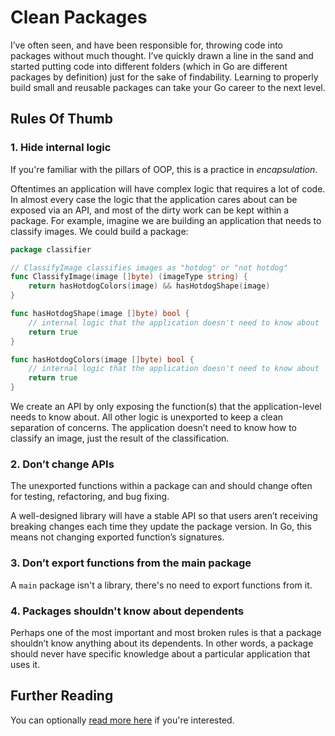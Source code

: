 # Clean Packages

I’ve often seen, and have been responsible for, throwing code into packages without much thought. I’ve quickly drawn a line in the sand and started putting code into different folders (which in Go are different packages by definition) just for the sake of findability. Learning to properly build small and reusable packages can take your Go career to the next level.

## Rules Of Thumb

### 1. Hide internal logic

If you're familiar with the pillars of OOP, this is a practice in _encapsulation_.

Oftentimes an application will have complex logic that requires a lot of code. In almost every case the logic that the application cares about can be exposed via an API, and most of the dirty work can be kept within a package. For example, imagine we are building an application that needs to classify images. We could build a package:

```go
package classifier

// ClassifyImage classifies images as "hotdog" or "not hotdog"
func ClassifyImage(image []byte) (imageType string) {
	return hasHotdogColors(image) && hasHotdogShape(image)
}

func hasHotdogShape(image []byte) bool {
	// internal logic that the application doesn't need to know about
	return true
}

func hasHotdogColors(image []byte) bool {
	// internal logic that the application doesn't need to know about
	return true
}
```

We create an API by only exposing the function(s) that the application-level needs to know about. All other logic is unexported to keep a clean separation of concerns. The application doesn’t need to know how to classify an image, just the result of the classification.

### 2. Don’t change APIs

The unexported functions within a package can and should change often for testing, refactoring, and bug fixing.

A well-designed library will have a stable API so that users aren’t receiving breaking changes each time they update the package version. In Go, this means not changing exported function’s signatures.

### 3. Don’t export functions from the main package

A `main` package isn't a library, there's no need to export functions from it.

### 4. Packages shouldn't know about dependents

Perhaps one of the most important and most broken rules is that a package shouldn’t know anything about its dependents. In other words, a package should never have specific knowledge about a particular application that uses it.

## Further Reading

You can optionally [read more here](https://blog.boot.dev/golang/how-to-separate-library-packages-in-go/) if you're interested.
